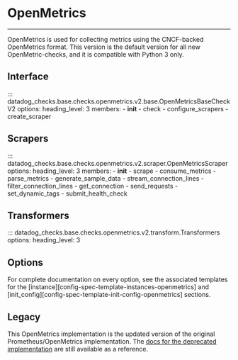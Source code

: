 # OpenMetrics

-----

OpenMetrics is used for collecting metrics using the CNCF-backed OpenMetrics format. This version is the default version for all new OpenMetric-checks, and it is compatible with Python 3 only.

## Interface

::: datadog_checks.base.checks.openmetrics.v2.base.OpenMetricsBaseCheckV2
    options:
      heading_level: 3
      members:
        - __init__
        - check
        - configure_scrapers
        - create_scraper

## Scrapers

::: datadog_checks.base.checks.openmetrics.v2.scraper.OpenMetricsScraper
    options:
      heading_level: 3
      members:
        - __init__
        - scrape
        - consume_metrics
        - parse_metrics
        - generate_sample_data
        - stream_connection_lines
        - filter_connection_lines
        - get_connection
        - send_requests
        - set_dynamic_tags
        - submit_health_check

## Transformers
::: datadog_checks.base.checks.openmetrics.v2.transform.Transformers
    options:
      heading_level: 3

## Options

For complete documentation on every option, see the associated templates for the
[instance][config-spec-template-instances-openmetrics] and [init_config][config-spec-template-init-config-openmetrics]
 sections.

## Legacy

This OpenMetrics implementation is the updated version of the original Prometheus/OpenMetrics implementation.
The [docs for the deprecated implementation](../legacy/prometheus.md) are still available as a reference.
